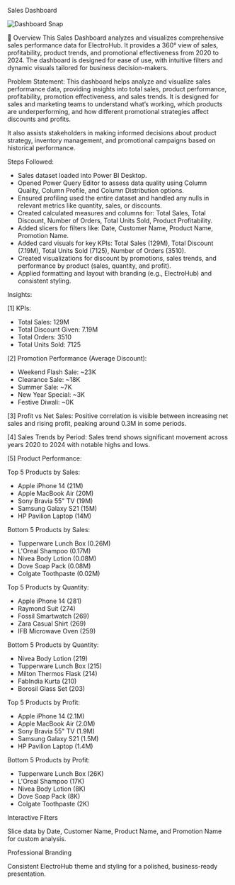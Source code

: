 
Sales Dashboard

![Dashboard Snap](https://github.com/user-attachments/assets/a5179758-50cb-460c-bc97-72753b94ba09)

🚀 Overview
This Sales Dashboard analyzes and visualizes comprehensive sales performance data for ElectroHub. It provides a 360° view of sales, profitability, product trends, and promotional effectiveness from 2020 to 2024. The dashboard is designed for ease of use, with intuitive filters and dynamic visuals tailored for business decision-makers.


Problem Statement:
This dashboard helps analyze and visualize sales performance data, providing insights into total sales,
product performance, profitability, promotion effectiveness, and sales trends.
It is designed for sales and marketing teams to understand what’s working, which products are underperforming,
and how different promotional strategies affect discounts and profits.

It also assists stakeholders in making informed decisions about product strategy, inventory management,
and promotional campaigns based on historical performance.

Steps Followed:
- Sales dataset loaded into Power BI Desktop.
- Opened Power Query Editor to assess data quality using Column Quality, Column Profile, and Column Distribution options.
- Ensured profiling used the entire dataset and handled any nulls in relevant metrics like quantity, sales, or discounts.
- Created calculated measures and columns for:
  Total Sales, Total Discount, Number of Orders, Total Units Sold, Product Profitability.
- Added slicers for filters like: Date, Customer Name, Product Name, Promotion Name.
- Added card visuals for key KPIs: Total Sales (129M), Total Discount (7.19M), Total Units Sold (7125), Number of Orders (3510).
- Created visualizations for discount by promotions, sales trends, and performance by product (sales, quantity, and profit).
- Applied formatting and layout with branding (e.g., ElectroHub) and consistent styling.

Insights:

[1] KPIs:
- Total Sales: 129M
- Total Discount Given: 7.19M
- Total Orders: 3510
- Total Units Sold: 7125

[2] Promotion Performance (Average Discount):
- Weekend Flash Sale: ~23K
- Clearance Sale: ~18K
- Summer Sale: ~7K
- New Year Special: ~3K
- Festive Diwali: ~0K

[3] Profit vs Net Sales:
Positive correlation is visible between increasing net sales and rising profit, peaking around 0.3M in some periods.

[4] Sales Trends by Period:
Sales trend shows significant movement across years 2020 to 2024 with notable highs and lows.

[5] Product Performance:

Top 5 Products by Sales:
- Apple iPhone 14 (21M)
- Apple MacBook Air (20M)
- Sony Bravia 55" TV (19M)
- Samsung Galaxy S21 (15M)
- HP Pavilion Laptop (14M)

Bottom 5 Products by Sales:
- Tupperware Lunch Box (0.26M)
- L'Oreal Shampoo (0.17M)
- Nivea Body Lotion (0.08M)
- Dove Soap Pack (0.08M)
- Colgate Toothpaste (0.02M)

Top 5 Products by Quantity:
- Apple iPhone 14 (281)
- Raymond Suit (274)
- Fossil Smartwatch (269)
- Zara Casual Shirt (269)
- IFB Microwave Oven (259)

Bottom 5 Products by Quantity:
- Nivea Body Lotion (219)
- Tupperware Lunch Box (215)
- Milton Thermos Flask (214)
- FabIndia Kurta (210)
- Borosil Glass Set (203)

Top 5 Products by Profit:
- Apple iPhone 14 (2.1M)
- Apple MacBook Air (2.0M)
- Sony Bravia 55" TV (1.9M)
- Samsung Galaxy S21 (1.5M)
- HP Pavilion Laptop (1.4M)

Bottom 5 Products by Profit:
- Tupperware Lunch Box (26K)
- L'Oreal Shampoo (17K)
- Nivea Body Lotion (8K)
- Dove Soap Pack (8K)
- Colgate Toothpaste (2K)


Interactive Filters

Slice data by Date, Customer Name, Product Name, and Promotion Name for custom analysis.

Professional Branding

Consistent ElectroHub theme and styling for a polished, business-ready presentation.





